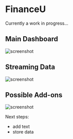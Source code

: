 FinanceU
===================

Currently a work in progress...

Main Dashboard
-------------------
![screenshot](http://i.imgur.com/TRFu9Fo.png)

Streaming Data
-------------------
![screenshot](http://i.imgur.com/zULD3HE.png)

Possible Add-ons
-------------------
![screenshot](http://i.imgur.com/VdJHkTF.png)

Next steps:

+ add text
+ store data
